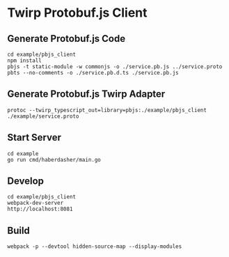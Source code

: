 # Twirp Protobuf.js Client

## Generate Protobuf.js Code

    cd example/pbjs_client
    npm install
    pbjs -t static-module -w commonjs -o ./service.pb.js ../service.proto
    pbts --no-comments -o ./service.pb.d.ts ./service.pb.js
    
## Generate Protobuf.js Twirp Adapter

    protoc --twirp_typescript_out=library=pbjs:./example/pbjs_client ./example/service.proto

## Start Server

    cd example
    go run cmd/haberdasher/main.go
    
## Develop

    cd example/pbjs_client
    webpack-dev-server  
    http://localhost:8081
    
## Build

    webpack -p --devtool hidden-source-map --display-modules
    
    
